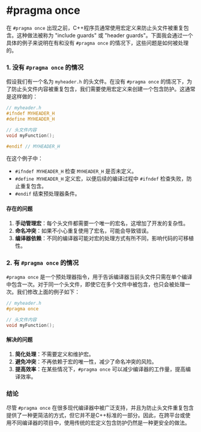 # #pragma once

在 `#pragma once` 出现之前，C++程序员通常使用宏定义来防止头文件被重复包含。这种做法被称为 "include guards" 或 "header guards"。下面我会通过一个具体的例子来说明在有和没有 `#pragma once` 的情况下，这些问题是如何被处理的。

### 1. 没有 `#pragma once` 的情况

假设我们有一个名为 `myheader.h` 的头文件。在没有 `#pragma once` 的情况下，为了防止头文件内容被重复包含，我们需要使用宏定义来创建一个包含防护。这通常是这样做的：

```cpp
// myheader.h
#ifndef MYHEADER_H
#define MYHEADER_H

// 头文件内容
void myFunction();

#endif // MYHEADER_H
```

在这个例子中：
- `#ifndef MYHEADER_H` 检查 `MYHEADER_H` 是否未定义。
- `#define MYHEADER_H` 定义宏，以便后续的编译过程中 `#ifndef` 检查失败，防止重复包含。
- `#endif` 结束预处理器条件。

#### 存在的问题
1. **手动管理宏**：每个头文件都需要一个唯一的宏名，这增加了开发的复杂性。
2. **命名冲突**：如果不小心重复使用了宏名，可能会导致错误。
3. **编译器依赖**：不同的编译器可能对宏的处理方式有所不同，影响代码的可移植性。

### 2. 有 `#pragma once` 的情况

`#pragma once` 是一个预处理器指令，用于告诉编译器当前头文件只需在单个编译中包含一次。对于同一个头文件，即使它在多个文件中被包含，也只会被处理一次。我们修改上面的例子如下：

```cpp
// myheader.h
#pragma once

// 头文件内容
void myFunction();
```

#### 解决的问题
1. **简化处理**：不需要定义和维护宏。
2. **避免冲突**：不再依赖于宏的唯一性，减少了命名冲突的风险。
3. **提高效率**：在某些情况下，`#pragma once` 可以减少编译器的工作量，提高编译效率。

### 结论
尽管 `#pragma once` 在很多现代编译器中被广泛支持，并且为防止头文件重复包含提供了一种更简洁的方式，但它并不是C++标准的一部分。因此，在跨平台或使用不同编译器的项目中，使用传统的宏定义包含防护仍然是一种更安全的做法。
